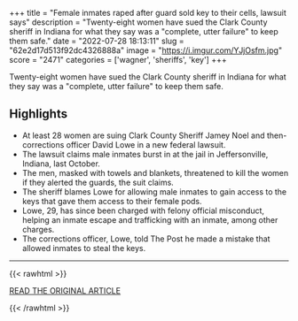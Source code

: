 +++
title = "Female inmates raped after guard sold key to their cells, lawsuit says"
description = "Twenty-eight women have sued the Clark County sheriff in Indiana for what they say was a \"complete, utter failure\" to keep them safe."
date = "2022-07-28 18:13:11"
slug = "62e2d17d513f92dc4326888a"
image = "https://i.imgur.com/YJjOsfm.jpg"
score = "2471"
categories = ['wagner', 'sheriffs', 'key']
+++

Twenty-eight women have sued the Clark County sheriff in Indiana for what they say was a \"complete, utter failure\" to keep them safe.

## Highlights

- At least 28 women are suing Clark County Sheriff Jamey Noel and then-corrections officer David Lowe in a new federal lawsuit.
- The lawsuit claims male inmates burst in at the jail in Jeffersonville, Indiana, last October.
- The men, masked with towels and blankets, threatened to kill the women if they alerted the guards, the suit claims.
- The sheriff blames Lowe for allowing male inmates to gain access to the keys that gave them access to their female pods.
- Lowe, 29, has since been charged with felony official misconduct, helping an inmate escape and trafficking with an inmate, among other charges.
- The corrections officer, Lowe, told The Post he made a mistake that allowed inmates to steal the keys.

---

{{< rawhtml >}}
  <p class="article-category">
    <a target="_blank" href="https://www.washingtonpost.com/nation/2022/07/28/indiana-jail-inmate-rape-attack/">READ THE ORIGINAL ARTICLE</a>
  </p>
{{< /rawhtml >}}
